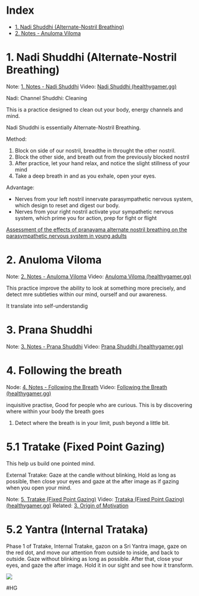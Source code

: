 
# Index
- [1. Nadi Shuddhi (Alternate-Nostril Breathing)](#1.%20Nadi%20Shuddhi%20(Alternate-Nostril%20Breathing))
- [2. Notes - Anuloma Viloma](2.%20Notes%20-%20Anuloma%20Viloma.pdf)

# 1. Nadi Shuddhi (Alternate-Nostril Breathing)

Note: [1. Notes - Nadi Shuddhi](1.%20Notes%20-%20Nadi%20Shuddhi.pdf)
Video: [Nadi Shuddhi (healthygamer.gg)](https://coaching.healthygamer.gg/guide/lessons/what-is-meditation/meditations/nadi-shuddhi)

Nadi: Channel
Shuddhi: Cleaning

This is a practice designed to clean out your body, energy channels and mind.

Nadi Shuddhi is essentially Alternate-Nostril Breathing.

Method:
1. Block on side of our nostril, breadthe in throught the other nostril.
2. Block the other side, and breath out from the previously blocked nostril
3. After practice, let your hand relax, and notice the slight stillness of your mind
4. Take a deep breath in and as you exhale, open your eyes.

Advantage:
- Nerves from your left nostril innervate parasympathetic nervous system, which design to reset and digest our body.
- Nerves from your right nostril activate your sympathetic nervous system, which prime you for action, prep for fight or flight


[Assessment of the effects of pranayama alternate nostril breathing on the parasympathetic nervous system in young adults](../paper/4.%20Science%20of%20Meditation/Assessment%20of%20the%20effects%20of%20pranayama%20alternate%20nostril%20breathing%20on%20the%20parasympathetic%20nervous%20system%20in%20young%20adults.pdf)

# 2. Anuloma Viloma

Note: [2. Notes - Anuloma Viloma](2.%20Notes%20-%20Anuloma%20Viloma.pdf)
Video: [Anuloma Viloma (healthygamer.gg)](https://coaching.healthygamer.gg/guide/lessons/what-is-meditation/meditations/anuloma-viloma)

This practice improve the ability to look at something more precisely, and detect mre subtleties within our mind, ourself and our awareness.

It translate into self-understandig

# 3.  Prana Shuddhi
Note: [3. Notes - Prana Shuddhi](3.%20Notes%20-%20Prana%20Shuddhi.pdf)
Video: [Prana Shuddhi (healthygamer.gg)](https://coaching.healthygamer.gg/guide/lessons/what-is-meditation/meditations/prana-shuddhi)



# 4. Following the breath
Node: [4.  Notes - Following the Breath](4.%20%20Notes%20-%20Following%20the%20Breath.pdf)
Video: [Following the Breath (healthygamer.gg)](https://coaching.healthygamer.gg/guide/lessons/different-meditative-styles/meditations/following-the-breath)

inquisitive practise, Good for people who are curious.
This is by discovering where within your body the breath goes
1. Detect where the breath is in your limit, push beyond a little bit.

# 5.1 Tratake (Fixed Point Gazing)

This help us build one pointed mind.

External Tratake: Gaze at the candle without blinking, Hold as long as possible, then close your eyes and gaze at the after image as if gazing when you open your mind. 

Note: [5. Tratake (Fixed Point Gazing)](5.1%20Tratake%20(Fixed%20Point%20Gazing).pdf)
Video: [Trataka (Fixed Point Gazing) (healthygamer.gg)](https://coaching.healthygamer.gg/guide/lessons/origin-of-motivation/meditations/trataka)
Related: [3. Origin of Motivation](3.%20Origin%20of%20Motivation.md)

# 5.2 Yantra (Internal Trataka)

Phase 1 of Tratake,
Internal Tratake, gazon on a Sri Yantra image, gaze on the red dot, and move our attention from outside to inside, and back to outside. Gaze without blinking as long as possible. 
After that, close your eyes, and gaze the after image. Hold it in our sight and see how it transform.


![](Pasted%20image%2020230609005120.png)





#HG
